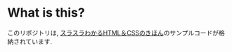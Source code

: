 # What is this?

このリポジトリは, [スラスラわかるHTML＆CSSのきほん](http://www.sbcr.jp/products/4797372960.html)のサンプルコードが格納されています.